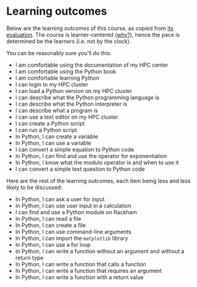 # Learning outcomes

Below are the learning outcomes of this course,
as copied from [its evaluation](evaluation.md).
The course is learner-centered ([why?](faq.md#why-is-the-course-learner-centered)),
hence the pace is determined be the learners (i.e. not by the clock).


You can be reasonably sure you'll do this:

- I am comfortable using the documentation of my HPC center
- I am comfortable using the Python book
- I am comfortable learning Python
- I can login to my HPC cluster
- I can load a Python version on my HPC cluster
- I can describe what the Python programming language is
- I can describe what the Python interpreter is
- I can describe what a program is
- I can use a text editor on my HPC cluster
- I can create a Python script
- I can run a Python script
- In Python, I can create a variable
- In Python, I can use a variable
- I can convert a simple equation to Python code
- In Python, I can find and use the operator for exponentiation
- In Python, I know what the modulo operator is and when to use it
- I can convert a simple text question to Python code

Here are the rest of the learning outcomes, each item being less and less
likely to be discussed:

- In Python, I can ask a user for input
- In Python, I can use user input in a calculation
- I can find and use a Python module on Rackham
- In Python, I can read a file
- In Python, I can create a file
- In Python, I can use command-line arguments
- In Python, I can import the `matplotlib` library
- In Python, I can use a for loop
- In Python,
  I can write a function without an argument and without a return type
- In Python, I can write a function that calls a function
- In Python, I can write a function that requires an argument
- In Python, I can write a function with a return value
